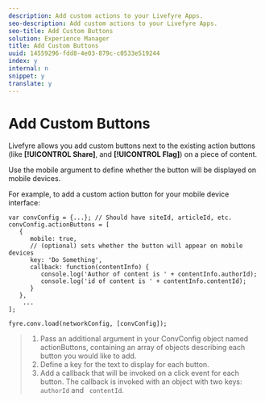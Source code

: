 ```yaml
---
description: Add custom actions to your Livefyre Apps.
seo-description: Add custom actions to your Livefyre Apps.
seo-title: Add Custom Buttons
solution: Experience Manager
title: Add Custom Buttons
uuid: 14559296-fdd8-4e03-879c-c0533e519244
index: y
internal: n
snippet: y
translate: y
---
```


# Add Custom Buttons

Livefyre allows you add custom buttons next to the existing action buttons (like **[!UICONTROL  Share]**, and **[!UICONTROL  Flag]**) on a piece of content.

Use the mobile argument to define whether the button will be displayed on mobile devices.

For example, to add a custom action button for your mobile device interface:

```
var convConfig = {...}; // Should have siteId, articleId, etc. 
convConfig.actionButtons = [ 
   { 
      mobile: true,  
      // (optional) sets whether the button will appear on mobile devices 
      key: 'Do Something', 
      callback: function(contentInfo) { 
         console.log('Author of content is ' + contentInfo.authorId); 
         console.log('id of content is ' + contentInfo.contentId); 
      } 
   }, 
    ... 
]; 
  
fyre.conv.load(networkConfig, [convConfig]);
```

>1. Pass an additional argument in your ConvConfig object named actionButtons, containing an array of objects describing each button you would like to add.
>1. Define a key for the text to display for each button.
>1. Add a callback that will be invoked on a click event for each button.
>The callback is invoked with an object with two keys: ` authorId` and ` contentId`. 
